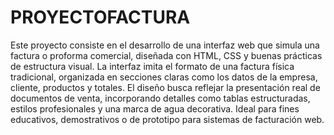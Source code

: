 # PROYECTOFACTURA
Este proyecto consiste en el desarrollo de una interfaz web que simula una factura o proforma comercial, diseñada con HTML, CSS y buenas prácticas de estructura visual. La interfaz imita el formato de una factura física tradicional, organizada en secciones claras como los datos de la empresa, cliente, productos y totales. El diseño busca reflejar la presentación real de documentos de venta, incorporando detalles como tablas estructuradas, estilos profesionales y una marca de agua decorativa. Ideal para fines educativos, demostrativos o de prototipo para sistemas de facturación web.
